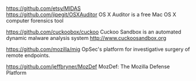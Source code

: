 
https://github.com/etsy/MIDAS  
https://github.com/jipegit/OSXAuditor OS X Auditor is a free Mac OS X computer forensics tool  

https://github.com/cuckoobox/cuckoo  Cuckoo Sandbox is an automated dynamic malware analysis system 
http://www.cuckoosandbox.org  

https://github.com/mozilla/mig OpSec's platform for investigative surgery of remote endpoints.

https://github.com/jeffbryner/MozDef  MozDef: The Mozilla Defense Platform  
